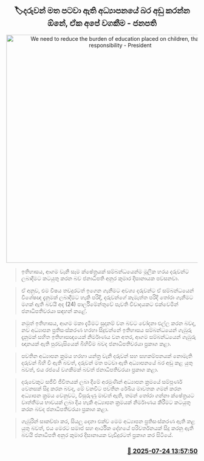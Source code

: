 <p align='center'><b><h2 align='center' title='We need to reduce the burden of education placed on children, that is our responsibility - President'>🏷දරුවන් මත පටවා ඇති අධ්‍යාපනයේ බර අඩු කරන්න ඕනේ, ඒක අපේ වගකීම - ජනපති</h2></b></p>
<p align='center'><img src='https://helakuru.sgp1.cdn.digitaloceanspaces.com/esana/images/lib/anura-president-parliment-education.jpg' width='600' alt='We need to reduce the burden of education placed on children, that is our responsibility - President'></p>

> ඉතිහාසය, ආගම වැනි සෑම ක්ෂේත්‍රයක් සම්බන්ධයෙන්ම මූලික හරය දරුවන්ට ලබාදීමට කටයුතු කරන බව ජනාධිපති අනුර කුමාර දිසානායක පවසනවා.

> ඒ අනුව, එම විෂය තවදුරටත් ඉගෙන ගැනීමට අවශ්‍ය දරුවන්ට ඒ සම්බන්ධයෙන් විශේෂඥ දැනුමක් ලබාදීමට හැකි පරිදි, දරුවන්ගේ කැමැත්ත පරිදි තෝරා ගැනීමට මගක් ඇති බවයි අද (24) පාර්ලිමේන්තුවේ පැවති විවාදයකට එක්වෙමින් ජනාධිපතිවරයා සඳහන් කළේ.

> නමුත් ඉතිහාසය, ආගම මකා දැමීමට සූදානම් වන බවට චෝදනා එල්ල කරන බවද, නව අධ්‍යාපන ප්‍රතිසංස්කරණ හරහා සිදුවන්නේ ඉතිහාසය සම්බන්ධයෙන් ගැඹුරු දැනුමක් සහිත ඉතිහාසඥයෙක් නිර්මාණය වන අතර, ආගම සම්බන්ධයෙන් ගැඹුරු ඥානයක් ඇති පුරවැසියෙක් බිහිවීම බවද ජනාධිපතිවරයා ප්‍රකාශ කළා.

> පවතින අධ්‍යාපන ක්‍රමය හරහා යන්ත්‍ර වැනි දරුවන් සහ සහකම්පනයක් නොමැති දරුවන් බිහි වී ඇති බවත්, දරුවන් මත පටවා ඇති අධ්‍යාපනයේ බර අඩු කළ යුතු බවත්, එය රජයේ වගකීමක් බවත් ජනාධිපතිවරයා ප්‍රකාශ කළා.

> දරුවෙකුට සජීවී ජීවිතයක් ලබා දීමේ අරමුණින් අධ්‍යාපන ක්‍රමයේ සම්පූර්ණ වෙනසක් සිදු කරන බවද, මේ වනවිට පවතින රේඛීය මාවතක ගමන් කරන අධ්‍යාපන ක්‍රමය වෙනුවට, විසුරුණු මාවත් ඇති, තමන් තෝරා ගන්නා ක්ෂේත්‍රයට වෘත්තීමය භාවයක් ලබා දිය හැකි අධ්‍යාපන ක්‍රමයක් නිර්මාණය කිරීමට කටයුතු කරන බවද ජනාධිපතිවරයා ප්‍රකාශ කළා.

> ගැඹුරින් සාකච්ඡා කර, සියලු දෙනා එක්ව මෙම අධ්‍යාපන ප්‍රතිසංස්කරණ ඇති කළ යුතු බවත්, එය මෙරට සමාජ සහ ආර්ථික දේහයේ පරිවර්තනයක් සිදු කරනු ඇති බවයි ජනාධිපති අනුර කුමාර දිසානායක වැඩිදුරටත් ප්‍රකාශ කර සිටියේ.



<h3 align='right'><a href='https://www.helakuru.lk/esana/p/112131/'>📅 2025-07-24 13:57:50</a></h3>
